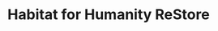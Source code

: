---
title: "Habitat for Humanity ReStore"
url: /bremerton/habitat-for-humanity-restore/
shop: Gebrauchtwaren
---